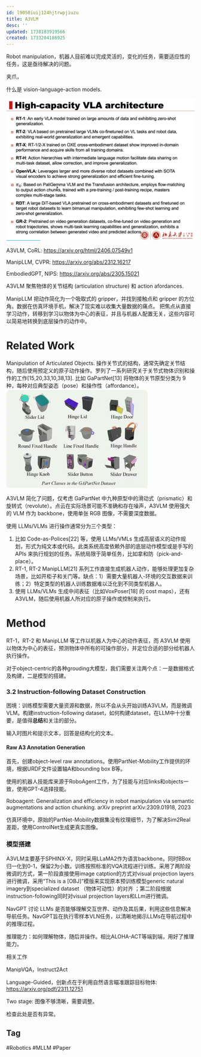 ```yaml
---
id: l9050iuij124hjtrwpjiuzu
title: A3VLM
desc: ''
updated: 1738183919566
created: 1733204186925
---
```


Robot manipulation，机器人目前难以完成灵活的，变化的任务，需要适应性的任务，这是亟待解决的问题。

夹爪，

什么是 vision-language-action models. 

![alt text](assets/images/robotics/LLMIntro/LLMIntro.png)


A3VLM, CoRL: https://arxiv.org/html/2406.07549v1

ManipLLM, CVPR: https://arxiv.org/abs/2312.16217

EmbodiedGPT, NIPS: https://arxiv.org/abs/2305.15021

A3VLM 聚焦物体的关节结构 (articulation structure) 和 action afordances.

ManipLLM 把动作简化为一个吸取式的 gripper，并找到接触点和 gripper 的方位角。数据在仿真环境手机，解决了现实难以收集大量数据的痛点。
把焦点从直接学习动作，转移到学习以物体为中心的表征，并且与机器人配置无关，这些内容可以简易地转换到底层操作的动作中。

# Related Work

Manipulation of Articulated Objects. 操作关节式的结构，通常先确定关节结构，随后使用预定义的原子动作操作。罗列了一系列研究关于关节式物体识别和操作的工作[15,20,33,10,38,13]. 比如 GaPartNet[13] 将物体的关节原型分类为 9 种，每种对应典型姿态（pose）和操作性（affordance）。
![alt text](assets/images/robotics/LLMIntro/gapanet_dataset.png)

A3VLM 简化了问题，仅考虑 GaPartNet 中九种原型中的滑动式（prismatic）和旋转式（revolute）。点云在实际场景可能不准确和存在噪声，A3VLM 使用强大的 VLM 作为 backbone，使用单张 RGB 图像，不需要深度数据。

使用 LLMs/VLMs 进行操作通常分为三个类型：
1. 比如 Code-as-Polices[22] 等，使用 LLMs/VMLs 生成高层语义的动作规划，形式为纯文本或代码。此类系统高度依赖外部的底层动作模型或是手写的 APIs 来执行规划的任务。系统局限于简单任务，比如拿和防（pick-and-place）。
2. RT-1, RT-2 ManipLLM[21] 系列工作直接生成机器人动作，能够处理更加复杂场景，比如开柜子和关门等。缺点：1）需要大量机器人-环境的交互数据来训练；2）特定类型的机器人训练数据难以泛化到不同类型机器人。
3. 使用 LLMs/VLMs 生成中间表征（比如VoxPoser[18] 的 cost maps），还有 A3VLM，随后使用机器人所对应的原子操作或控制来执行。

# Method
RT-1，RT-2 和 ManipLLM 等工作以机器人为中心的动作表征，而 A3VLM 使用以物体为中心的表征，预测物体中所有的可操作部分，并定位合适的部分给机器人执行操作。

对于object-centric的各种grouding大模型，我们需要关注两个点：一是数据格式及构建，二是模型的搭建。

### 3.2 Instruction-following Dataset Construction
困境：训练模型需要大量资源和数据，所以不会从头开始训练A3VLM，而是微调VLM。构建instruction-following dataset，如何构建dataset，在LLM中十分重要，是值得**总结**和关注的部分。

输入时图片和提示文本，回答是结构化的文本。

#### Raw A3 Annotation Generation
首先，创建object-level raw annotations。使用PartNet-Mobility工作提供的环境，根据URDF文件设置轴A和bounding box B等。

使用的机器人技能库来源于RoboAgent工作，为了技能与对应links和objects一致，使用GPT-4选择技能。

Roboagent: Generalization and efficiency in robot manipulation via semantic augmentations and action chunking. arXiv preprint arXiv:2309.01918, 2023

仿真环境中，原始的PartNet-Mobility数据集没有纹理细节，为了解决Sim2Real差距，使用ControlNet生成更真实图像。

### 模型搭建
A3VLM主要基于SPHINX-X，同时采用LLaMA2作为语言backbone。同时BBox归一化到0-1，保留2为小数。训练按照标准的VQA流程进行训练。采用了两阶段微调的方式，第一阶段直接使用image catption的方式对visual projection layers进行微调，采用“This is a [OBJ]”模版来实现原本预训练模型generic natural imagery到specialized dataset （物体可动性）的对齐 ；第二阶段根据instruction-following同时对visual projection layers和LLm进行微调。

NavGPT 讨论 LLMs 是否能够理解交互世界、动作及其后果，利用这些信息解决导航任务。NavGPT旨在执行零样本VLN任务，以清晰地揭示LLMs在导航过程中的推理过程。

推理能力：如何理解物体，随后并操作。相比ALOHA-ACT等端到端，用好了推理能力。

相关工作

ManipVQA，Instruct2Act

Language-Guided，创新点在于利用自然语言瞄准跟踪目标物体: https://arxiv.org/pdf/2311.12751

Two stage:
图像不够清晰，需要调整。

检查此处是否有异常。

## Tag
#Robotics
#MLLM
#Paper